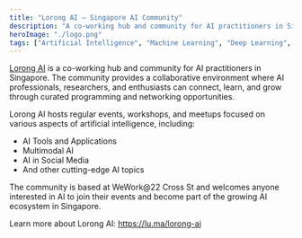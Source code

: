 ```yaml
---
title: "Lorong AI – Singapore AI Community"
description: "A co-working hub and community for AI practitioners in Singapore, providing a collaborative environment for professionals, researchers, and enthusiasts to connect, learn, and grow through curated programming and networking opportunities."
heroImage: "./logo.png"
tags: ["Artificial Intelligence", "Machine Learning", "Deep Learning", "AI Research", "AI Development", "AI Community", "Tech Community", "AI Events", "AI Workshops", "AI Networking"]
---
```


[Lorong AI](https://lu.ma/lorong-ai) is a co-working hub and community for AI practitioners in Singapore. The community provides a collaborative environment where AI professionals, researchers, and enthusiasts can connect, learn, and grow through curated programming and networking opportunities.

Lorong AI hosts regular events, workshops, and meetups focused on various aspects of artificial intelligence, including:
- AI Tools and Applications
- Multimodal AI
- AI in Social Media
- And other cutting-edge AI topics

The community is based at WeWork@22 Cross St and welcomes anyone interested in AI to join their events and become part of the growing AI ecosystem in Singapore.

Learn more about Lorong AI: https://lu.ma/lorong-ai
